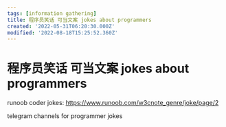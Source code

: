 ```yaml
---
tags: [information gathering]
title: 程序员笑话 可当文案 jokes about programmers
created: '2022-05-31T06:20:30.000Z'
modified: '2022-08-18T15:25:52.360Z'
---
```


# 程序员笑话 可当文案 jokes about programmers

runoob coder jokes:
https://www.runoob.com/w3cnote_genre/joke/page/2

telegram channels for programmer jokes

